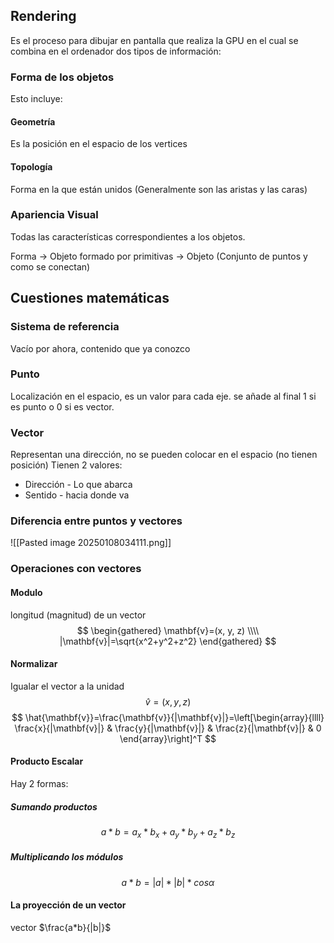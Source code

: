 ## Rendering
Es el proceso para dibujar en pantalla que realiza la GPU en el cual se combina en el ordenador dos tipos de información:
### Forma de los objetos
Esto incluye:
#### Geometría
Es la posición en el espacio de los vertices
#### Topología
Forma en la que están unidos (Generalmente son las aristas y las caras)
### Apariencia Visual
Todas las características correspondientes a los objetos.

Forma -> Objeto formado por primitivas -> Objeto (Conjunto de puntos y como se conectan)

## Cuestiones matemáticas

### Sistema de referencia
Vacío por ahora, contenido que ya conozco

### Punto
Localización en el espacio, es un valor para cada eje. se añade al final 1 si es punto o 0 si es vector.

### Vector
Representan una dirección, no se pueden colocar en el espacio (no tienen posición)
Tienen 2 valores:
* Dirección - Lo que abarca
* Sentido - hacia donde va
### Diferencia entre puntos y vectores
![[Pasted image 20250108034111.png]]

### Operaciones con vectores

#### Modulo 
longitud (magnitud) de un vector
$$
\begin{gathered}
\mathbf{v}=(x, y, z) \\\\
|\mathbf{v}|=\sqrt{x^2+y^2+z^2}
\end{gathered}
$$
#### Normalizar
Igualar el vector a la unidad
$$
\hat{v}=(x,y,z)
$$
$$
\hat{\mathbf{v}}=\frac{\mathbf{v}}{|\mathbf{v}|}=\left[\begin{array}{llll}
\frac{x}{|\mathbf{v}|} & \frac{y}{|\mathbf{v}|} & \frac{z}{|\mathbf{v}|} & 0
\end{array}\right]^T
$$
#### Producto Escalar
Hay 2 formas:
##### Sumando productos
$$
a*b=a_x*b_x+a_y*b_y+a_z*b_z
$$
##### Multiplicando los módulos
$$
a*b=| a|*|b|*cos \alpha
$$
#### La proyección de un vector
vector $\frac{a*b}{|b|}$
